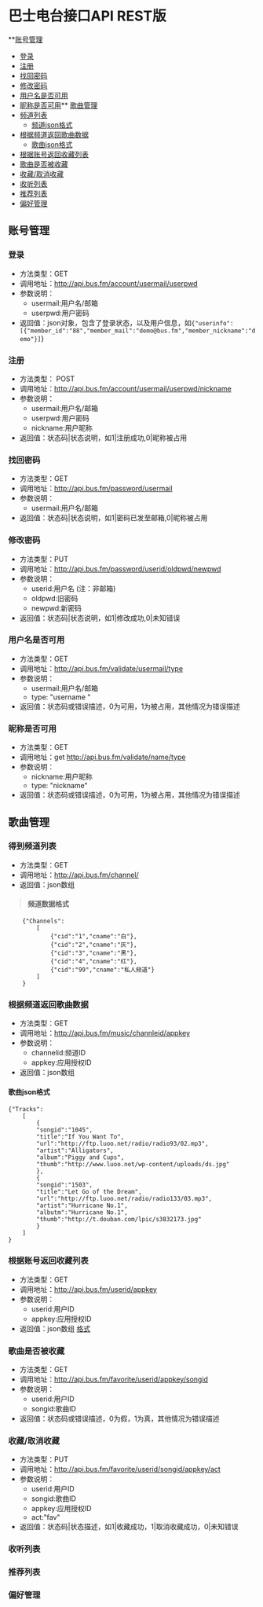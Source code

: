 # 巴士电台接口API REST版 #
**[账号管理](http://code.google.com/p/bus-fm-api/wiki/REST#账号管理)
  * [登录](http://code.google.com/p/bus-fm-api/wiki/REST#登录)
  * [注册](http://code.google.com/p/bus-fm-api/wiki/REST#注册)
  * [找回密码](http://code.google.com/p/bus-fm-api/wiki/REST#找回密码)
  * [修改密码](http://code.google.com/p/bus-fm-api/wiki/REST#修改密码)
  * [用户名是否可用](http://code.google.com/p/bus-fm-api/wiki/REST#用户名是否可用)
  * [昵称是否可用](http://code.google.com/p/bus-fm-api/wiki/REST#昵称是否可用)** [歌曲管理](http://code.google.com/p/bus-fm-api/wiki/REST#歌曲管理)
  * [频道列表](http://code.google.com/p/bus-fm-api/wiki/REST#得到频道列表)
    * [频道json格式](http://code.google.com/p/bus-fm-api/wiki/REST#频道数据格式)
  * [根据频道返回歌曲数据](http://code.google.com/p/bus-fm-api/wiki/REST#根据频道返回歌曲数据)
    * [歌曲json格式](http://code.google.com/p/bus-fm-api/wiki/REST#歌曲json格式)
  * [根据账号返回收藏列表](http://code.google.com/p/bus-fm-api/wiki/REST#根据账号返回收藏列表)
  * [歌曲是否被收藏](http://code.google.com/p/bus-fm-api/wiki/REST#歌曲是否被收藏)
  * [收藏/取消收藏](http://code.google.com/p/bus-fm-api/wiki/REST#收藏/取消收藏)
  * [收听列表](http://code.google.com/p/bus-fm-api/wiki/REST#收听列表)
  * [推荐列表](http://code.google.com/p/bus-fm-api/wiki/REST#推荐列表)
  * [偏好管理](http://code.google.com/p/bus-fm-api/wiki/REST#偏好管理)

## 账号管理 ##
### 登录 ###
  * 方法类型：GET
  * 调用地址：http://api.bus.fm/account/usermail/userpwd
  * 参数说明：
    * usermail:用户名/邮箱
    * userpwd:用户密码
  * 返回值：json对象，包含了登录状态，以及用户信息，如`{"userinfo":[{"member_id":"88","member_mail":"demo@bus.fm","member_nickname":"demo"}]`}
### 注册 ###
  * 方法类型： POST
  * 调用地址：http://api.bus.fm/account/usermail/userpwd/nickname
  * 参数说明：
    * usermail:用户名/邮箱
    * userpwd:用户密码
    * nickname:用户昵称
  * 返回值：状态码|状态说明，如1|注册成功,0|昵称被占用
### 找回密码 ###
  * 方法类型：GET
  * 调用地址：http://api.bus.fm/password/usermail
  * 参数说明：
    * usermail:用户名/邮箱
  * 返回值：状态码|状态说明，如1|密码已发至邮箱,0|昵称被占用
### 修改密码 ###
  * 方法类型：PUT
  * 调用地址：http://api.bus.fm/password/userid/oldpwd/newpwd
  * 参数说明：
    * userid:用户名 (注：非邮箱)
    * oldpwd:旧密码
    * newpwd:新密码
  * 返回值：状态码|状态说明，如1|修改成功,0|未知错误
### 用户名是否可用 ###
  * 方法类型：GET
  * 调用地址：http://api.bus.fm/validate/usermail/type
  * 参数说明：
    * usermail:用户名/邮箱
    * type: "username  "
  * 返回值：状态码或错误描述，0为可用，1为被占用，其他情况为错误描述
### 昵称是否可用 ###
  * 方法类型：GET
  * 调用地址：get http://api.bus.fm/validate/name/type
  * 参数说明：
    * nickname:用户昵称
    * type: "nickname"
  * 返回值：状态码或错误描述，0为可用，1为被占用，其他情况为错误描述
## 歌曲管理 ##
### 得到频道列表 ###
  * 方法类型：GET
  * 调用地址：http://api.bus.fm/channel/
  * 返回值：json数组
> #### 频道数据格式 ####
```
	{"Channels":
		[
			{"cid":"1","cname":"白"},
			{"cid":"2","cname":"灰"},
			{"cid":"3","cname":"黑"},
			{"cid":"4","cname":"红"},
			{"cid":"99","cname":"私人频道"}
		]
	} 
```
### 根据频道返回歌曲数据 ###
  * 方法类型：GET
  * 调用地址：http://api.bus.fm/music/channleid/appkey
  * 参数说明：
    * channelid:频道ID
    * appkey:应用授权ID
  * 返回值：json数组
#### 歌曲json格式 ####
```
{"Tracks":
	[
		{
		"songid":"1045",
		"title":"If You Want To",
		"url":"http://ftp.luoo.net/radio/radio93/02.mp3",
		"artist":"Alligators",
		"album":"Piggy and Cups",
		"thumb":"http://www.luoo.net/wp-content/uploads/ds.jpg"
		},
		{
		"songid":"1503",
		"title":"Let Go of the Dream",
		"url":"http://ftp.luoo.net/radio/radio133/03.mp3",
		"artist":"Hurricane No.1",
		"albutm":"Hurricane No.1",
		"thumb":"http://t.douban.com/lpic/s3832173.jpg"
		}
	]
}
```
### 根据账号返回收藏列表 ###
  * 方法类型：GET
  * 调用地址：http://api.bus.fm/userid/appkey
  * 参数说明：
    * userid:用户ID
    * appkey:应用授权ID
  * 返回值：json数组 [格式](http://code.google.com/p/bus-fm-api/wiki/REST#歌曲json格式)
### 歌曲是否被收藏 ###
  * 方法类型：GET
  * 调用地址：http://api.bus.fm/favorite/userid/appkey/songid
  * 参数说明：
    * userid:用户ID
    * songid:歌曲ID
  * 返回值：状态码或错误描述，0为假，1为真，其他情况为错误描述
### 收藏/取消收藏 ###
  * 方法类型：PUT
  * 调用地址：http://api.bus.fm/favorite/userid/songid/appkey/act
  * 参数说明：
    * userid:用户ID
    * songid:歌曲ID
    * appkey:应用授权ID
    * act:"fav"
  * 返回值：状态码|状态描述，如1|收藏成功，1|取消收藏成功，0|未知错误
### 收听列表 ###
### 推荐列表 ###
### 偏好管理 ###